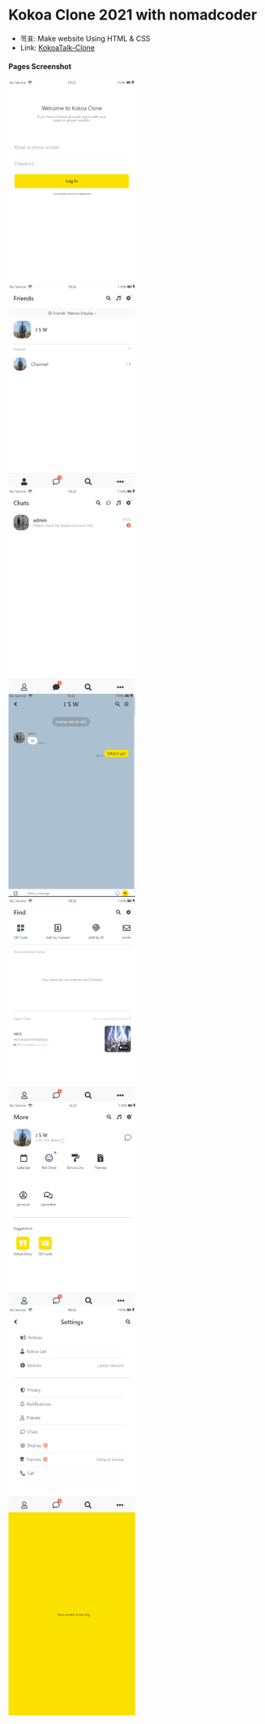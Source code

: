 # Kokoa Clone 2021 with nomadcoder

- 목표: Make website Using HTML & CSS
- Link: [KokoaTalk-Clone](https://software92.github.io/kokoa-clone-2021/)

#### Pages Screenshot

<img title="index 페이지" src='./imgs/pages/login.PNG' width='250px' height='400px'> <br/>
<img title="친구창 페이지" src='./imgs/pages/friends.PNG' width='250px' height='400px'> <br/>
<img title="채팅목록 페이지" src='./imgs/pages/chats.PNG' width='250px' height='400px'> <br/>
<img title="채팅 페이지" src='./imgs/pages/chat.PNG' width='250px' height='400px'> <br/>
<img title="검색 페이지" src='./imgs/pages/find.PNG' width='250px' height='400px'> <br/>
<img title="부가기능 페이지" src='./imgs/pages/more.PNG' width='250px' height='400px'> <br/>
<img title="설정 페이지" src='./imgs/pages/settings.PNG' width='250px' height='400px'> <br/>
<img title="no-mobile 페이지" src='./imgs/pages/no-mobile.PNG' width='250px' height='400px'> <br/>
